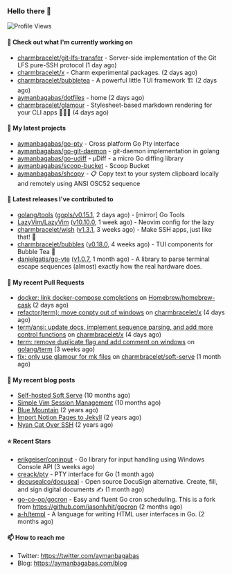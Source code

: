 ### Hello there 👋

![Profile Views](https://komarev.com/ghpvc/?username=aymanbagabas&label=PROFILE+VIEWS)

#### 👷 Check out what I'm currently working on

- [charmbracelet/git-lfs-transfer](https://github.com/charmbracelet/git-lfs-transfer) - Server-side implementation of the Git LFS pure-SSH protocol (1 day ago)
- [charmbracelet/x](https://github.com/charmbracelet/x) - Charm experimental packages. (2 days ago)
- [charmbracelet/bubbletea](https://github.com/charmbracelet/bubbletea) - A powerful little TUI framework 🏗 (2 days ago)
- [aymanbagabas/dotfiles](https://github.com/aymanbagabas/dotfiles) - home (2 days ago)
- [charmbracelet/glamour](https://github.com/charmbracelet/glamour) - Stylesheet-based markdown rendering for your CLI apps 💇🏻‍♀️ (4 days ago)

#### 🌱 My latest projects

- [aymanbagabas/go-pty](https://github.com/aymanbagabas/go-pty) - Cross platform Go Pty interface
- [aymanbagabas/go-git-daemon](https://github.com/aymanbagabas/go-git-daemon) - git-daemon implementation in golang
- [aymanbagabas/go-udiff](https://github.com/aymanbagabas/go-udiff) - µDiff - a micro Go diffing library
- [aymanbagabas/scoop-bucket](https://github.com/aymanbagabas/scoop-bucket) - Scoop Bucket
- [aymanbagabas/shcopy](https://github.com/aymanbagabas/shcopy) - 📋 Copy text to your system clipboard locally and remotely using ANSI OSC52 sequence

#### 🔭 Latest releases I've contributed to

- [golang/tools](https://github.com/golang/tools) ([gopls/v0.15.1](https://github.com/golang/tools/releases/tag/gopls/v0.15.1), 2 days ago) - [mirror] Go Tools
- [LazyVim/LazyVim](https://github.com/LazyVim/LazyVim) ([v10.10.0](https://github.com/LazyVim/LazyVim/releases/tag/v10.10.0), 1 week ago) - Neovim config for the lazy
- [charmbracelet/wish](https://github.com/charmbracelet/wish) ([v1.3.1](https://github.com/charmbracelet/wish/releases/tag/v1.3.1), 3 weeks ago) - Make SSH apps, just like that! 💫
- [charmbracelet/bubbles](https://github.com/charmbracelet/bubbles) ([v0.18.0](https://github.com/charmbracelet/bubbles/releases/tag/v0.18.0), 4 weeks ago) - TUI components for Bubble Tea 🫧
- [danielgatis/go-vte](https://github.com/danielgatis/go-vte) ([v1.0.7](https://github.com/danielgatis/go-vte/releases/tag/v1.0.7), 1 month ago) - A library to parse terminal escape sequences (almost) exactly how the real hardware does.

#### 🔨 My recent Pull Requests

- [docker: link docker-compose completions](https://github.com/Homebrew/homebrew-cask/pull/167821) on [Homebrew/homebrew-cask](https://github.com/Homebrew/homebrew-cask) (2 days ago)
- [refactor(term): move conpty out of windows](https://github.com/charmbracelet/x/pull/43) on [charmbracelet/x](https://github.com/charmbracelet/x) (4 days ago)
- [term/ansi: update docs, implement sequence parsing, and add more control functions](https://github.com/charmbracelet/x/pull/42) on [charmbracelet/x](https://github.com/charmbracelet/x) (4 days ago)
- [term: remove duplicate flag and add comment on windows](https://github.com/golang/term/pull/14) on [golang/term](https://github.com/golang/term) (3 weeks ago)
- [fix: only use glamour for mk files](https://github.com/charmbracelet/soft-serve/pull/467) on [charmbracelet/soft-serve](https://github.com/charmbracelet/soft-serve) (1 month ago)

#### 📜 My recent blog posts

- [Self-hosted Soft Serve](https://aymanbagabas.com/blog/2023/04/28/self-hosted-soft-serve.html) (10 months ago)
- [Simple Vim Session Management](https://aymanbagabas.com/blog/2023/04/13/simple-vim-session-management.html) (10 months ago)
- [Blue Mountain](https://aymanbagabas.com/blog/2022/06/02/blue-mountain.html) (2 years ago)
- [Import Notion Pages to Jekyll](https://aymanbagabas.com/blog/2022/03/29/import-notion-pages-to-jekyll.html) (2 years ago)
- [Nyan Cat Over SSH](https://aymanbagabas.com/blog/2022/03/25/nyan-cat-over-ssh.html) (2 years ago)

#### ⭐ Recent Stars

- [erikgeiser/coninput](https://github.com/erikgeiser/coninput) - Go library for input handling using Windows Console API (3 weeks ago)
- [creack/pty](https://github.com/creack/pty) - PTY interface for Go (1 month ago)
- [docusealco/docuseal](https://github.com/docusealco/docuseal) - Open source DocuSign alternative. Create, fill, and sign digital documents ✍️ (1 month ago)
- [go-co-op/gocron](https://github.com/go-co-op/gocron) - Easy and fluent Go cron scheduling. This is a fork from https://github.com/jasonlvhit/gocron (2 months ago)
- [a-h/templ](https://github.com/a-h/templ) - A language for writing HTML user interfaces in Go. (2 months ago)

#### 📫 How to reach me

- Twitter: https://twitter.com/aymanbagabas
- Blog: https://aymanbagabas.com/blog
